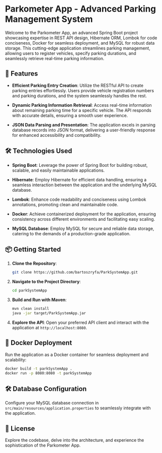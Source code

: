 # Parkometer App - Advanced Parking Management System

Welcome to the Parkometer App, an advanced Spring Boot project showcasing expertise in REST API design, Hibernate ORM, Lombok for code conciseness, Docker for seamless deployment, and MySQL for robust data storage. This cutting-edge application streamlines parking management, allowing users to register vehicles, specify parking durations, and seamlessly retrieve real-time parking information.

## 🚀 Features

- **Efficient Parking Entry Creation**: Utilize the RESTful API to create parking entries effortlessly. Users provide vehicle registration numbers and parking durations, and the system seamlessly handles the rest.

- **Dynamic Parking Information Retrieval**: Access real-time information about remaining parking time for a specific vehicle. The API responds with accurate details, ensuring a smooth user experience.

- **JSON Data Parsing and Presentation**: The application excels in parsing database records into JSON format, delivering a user-friendly response for enhanced accessibility and compatibility.

## 🛠️ Technologies Used

- **Spring Boot**: Leverage the power of Spring Boot for building robust, scalable, and easily maintainable applications.

- **Hibernate**: Employ Hibernate for efficient data handling, ensuring a seamless interaction between the application and the underlying MySQL database.

- **Lombok**: Enhance code readability and conciseness using Lombok annotations, promoting clean and maintainable code.

- **Docker**: Achieve containerized deployment for the application, ensuring consistency across different environments and facilitating easy scaling.

- **MySQL Database**: Employ MySQL for secure and reliable data storage, catering to the demands of a production-grade application.

## 📦 Getting Started

1. **Clone the Repository**:
   ```bash
   git clone https://github.com/bartoszryfa/ParkSystemApp.git
   ```

2. **Navigate to the Project Directory**:
   ```bash
   cd parkSystemApp
   ```

3. **Build and Run with Maven**:
   ```bash
   mvn clean install
   java -jar target/ParkSystemApp.jar
   ```

4. **Explore the API**:
   Open your preferred API client and interact with the application at `http://localhost:8080`.

## 🐳 Docker Deployment

Run the application as a Docker container for seamless deployment and scalability:

```bash
docker build -t parkSystemApp .
docker run -p 8080:8080 -t parkSystemApp
```

## 🛠️ Database Configuration

Configure your MySQL database connection in `src/main/resources/application.properties` to seamlessly integrate with the application.



## 📄 License

Explore the codebase, delve into the architecture, and experience the sophistication of the Parkometer App. 
